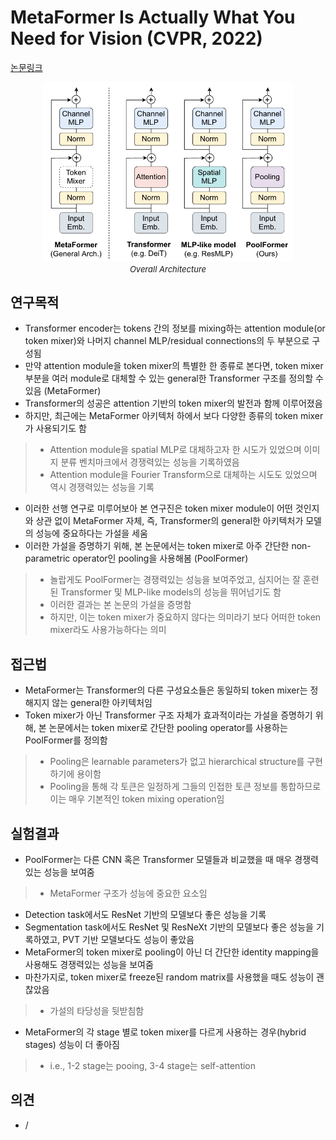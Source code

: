 # MetaFormer Is Actually What You Need for Vision (CVPR, 2022)

[논문링크](https://openaccess.thecvf.com/content/CVPR2022/html/Yu_MetaFormer_Is_Actually_What_You_Need_for_Vision_CVPR_2022_paper.html)

<p align="center">
    <img width="400" alt='fig1' src="./img/01_46_01.png?raw=true"></br>
    <em><font size=2>Overall Architecture</font></em>
</p>

## 연구목적
- Transformer encoder는 tokens 간의 정보를 mixing하는 attention module(or token mixer)와 나머지 channel MLP/residual connections의 두 부분으로 구성됨
- 만약 attention module을 token mixer의 특별한 한 종류로 본다면, token mixer 부분을 여러 module로 대체할 수 있는 general한 Transformer 구조를 정의할 수 있음 (MetaFormer)
- Transformer의 성공은 attention 기반의 token mixer의 발전과 함께 이루어졌음
- 하지만, 최근에는 MetaFormer 아키텍처 하에서 보다 다양한 종류의 token mixer가 사용되기도 함
> - Attention module을 spatial MLP로 대체하고자 한 시도가 있었으며 이미지 분류 벤치마크에서 경쟁력있는 성능을 기록하였음
> - Attention module을 Fourier Transform으로 대체하는 시도도 있었으며 역시 경쟁력있는 성능을 기록
- 이러한 선행 연구로 미루어보아 본 연구진은 token mixer module이 어떤 것인지와 상관 없이 MetaFormer 자체, 즉, Transformer의 general한 아키텍처가 모델의 성능에 중요하다는 가설을 세움
- 이러한 가설을 증명하기 위해, 본 논문에서는 token mixer로 아주 간단한 non-parametric operator인 pooling을 사용해봄 (PoolFormer)
> - 놀랍게도 PoolFormer는 경쟁력있는 성능을 보여주었고, 심지어는 잘 훈련된 Transformer 및 MLP-like models의 성능을 뛰어넘기도 함
> - 이러한 결과는 본 논문의 가설을 증명함
> - 하지만, 이는 token mixer가 중요하지 않다는 의미라기 보다 어떠한 token mixer라도 사용가능하다는 의미

## 접근법
- MetaFormer는 Transformer의 다른 구성요소들은 동일하되 token mixer는 정해지지 않는 general한 아키텍처임
- Token mixer가 아닌 Transformer 구조 자체가 효과적이라는 가설을 증명하기 위해, 본 논문에서는 token mixer로 간단한 pooling operator를 사용하는 PoolFormer를 정의함
> - Pooling은 learnable parameters가 없고 hierarchical structure를 구현하기에 용이함
> - Pooling을 통해 각 토큰은 일정하게 그들의 인접한 토큰 정보를 통합하므로 이는 매우 기본적인 token mixing operation임

## 실험결과
- PoolFormer는 다른 CNN 혹은 Transformer 모델들과 비교했을 때 매우 경쟁력있는 성능을 보여줌
> - MetaFormer 구조가 성능에 중요한 요소임
- Detection task에서도 ResNet 기반의 모델보다 좋은 성능을 기록
- Segmentation task에서도 ResNet 및 ResNeXt 기반의 모델보다 좋은 성능을 기록하였고, PVT 기반 모델보다도 성능이 좋았음
- MetaFormer의 token mixer로 pooling이 아닌 더 간단한 identity mapping을 사용해도 경쟁력있는 성능을 보여줌
- 마찬가지로, token mixer로 freeze된 random matrix를 사용했을 때도 성능이 괜찮았음
> - 가설의 타당성을 뒷받침함
- MetaFormer의 각 stage 별로 token mixer를 다르게 사용하는 경우(hybrid stages) 성능이 더 좋아짐
> - i.e., 1-2 stage는 pooing, 3-4 stage는 self-attention

## 의견
- /